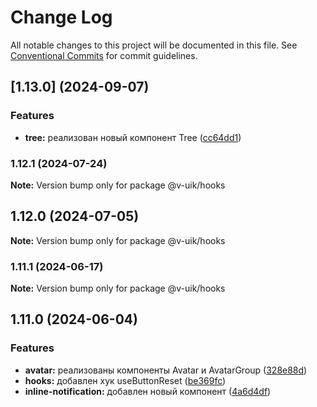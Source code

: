 # Change Log

All notable changes to this project will be documented in this file.
See [Conventional Commits](https://conventionalcommits.org) for commit guidelines.

## [1.13.0] (2024-09-07)


### Features

* **tree:** реализован новый компонент Tree ([cc64dd1](#))



### 1.12.1 (2024-07-24)

**Note:** Version bump only for package @v-uik/hooks





## 1.12.0 (2024-07-05)

**Note:** Version bump only for package @v-uik/hooks





### 1.11.1 (2024-06-17)

**Note:** Version bump only for package @v-uik/hooks





## 1.11.0 (2024-06-04)


### Features

* **avatar:** реализованы компоненты Avatar и AvatarGroup ([328e88d](#))
* **hooks:** добавлен хук useButtonReset ([be369fc](#))
* **inline-notification:** добавлен новый компонент ([4a6d4df](#))
